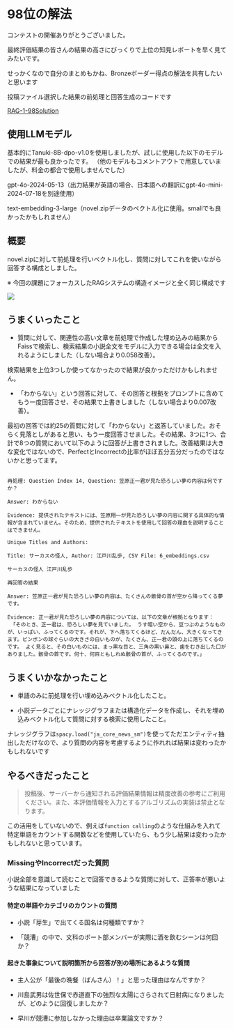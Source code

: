 # 98位の解法

コンテストの開催ありがとうございました。

最終評価結果の皆さんの結果の高さにびっくりで上位の知見レポートを早く見てみたいです。

せっかくなので自分のまとめもかね、Bronzeボーダー得点の解法を共有したいと思います



投稿ファイル選択した結果の前処理と回答生成のコードです

[RAG-1-98Solution](https://github.com/sekihan02/RAG-1-98Solution-Repo)



## 使用LLMモデル



基本的にTanuki-8B-dpo-v1.0を使用しましたが、試しに使用した以下のモデルでの結果が最も良かったです。 （他のモデルもコメントアウトで用意していましたが、料金の都合で使用しませんでした）



gpt-4o-2024-05-13（出力結果が英語の場合、日本語への翻訳にgpt-4o-mini-2024-07-18を別途使用）

text-embedding-3-large（novel.zipデータのベクトル化に使用。smallでも良かったかもしれません）



## 概要



novel.zipに対して前処理を行いベクトル化し、質問に対してこれを使いながら回答する構成としました。

※ 今回の課題にフォーカスしたRAGシステムの構造イメージと全く同じ構成です

![](https://static.signate.jp/competitions/1407/mxY8GTPzGwfZuuASGoPvbIhfiaR9EBMza77g3LI0.png)



## うまくいったこと



- 質問に対して、関連性の高い文章を前処理で作成した埋め込みの結果からFaissで検索し、検索結果の小説全文をモデルに入力できる場合は全文を入れるようにしました（しない場合より0.058改善）。



検索結果を上位3つしか使ってなかったので結果が良かっただけかもしれません。



- 「わからない」という回答に対して、その回答と根拠をプロンプトに含めてもう一度回答させ、その結果で上書きしました（しない場合より0.007改善）。

最初の回答では約25の質問に対して「わからない」と返答していました。おそらく見落としがあると思い、もう一度回答させました。その結果、3つに1つ、合計で8つの質問において以下のように回答が上書きされました。改善結果は大きな変化ではないので、PerfectとIncorrectの比率がほぼ五分五分だったのではないかと思ってます。



```

再処理: Question Index 14, Question: 笠原正一君が見た恐ろしい夢の内容は何ですか？

Answer: わからない

Evidence: 提供されたテキストには、笠原翔一が見た恐ろしい夢の内容に関する具体的な情報が含まれていません。そのため、提供されたテキストを使用して回答の理由を説明することはできません。

Unique Titles and Authors:

Title: サーカスの怪人, Author: 江戸川乱歩, CSV File: 6_embeddings.csv

サーカスの怪人 江戸川乱歩

再回答の結果

Answer: 笠原正一君が見た恐ろしい夢の内容は、たくさんの骸骨の首が空から降ってくる夢です。

Evidence: 正一君が見た恐ろしい夢の内容については、以下の文章が根拠となります：  「そのとき、正一君は、恐ろしい夢を見ていました。 うす暗い空から、豆つぶのようなものが、いっぱい、ふってくるのです。それが、下へ落ちてくるほど、だんだん、大きくなってきます。ピンポンの球ぐらいの大きさの白いものが、たくさん、正一君の頭の上に落ちてくるのです。 よく見ると、その白いものには、まっ黒な目と、三角の黒い鼻と、歯をむき出した口がありました。骸骨の首です。何十、何百ともしれぬ骸骨の首が、ふってくるのです。」

```



## うまくいかなかったこと



- 単語のみに前処理を行い埋め込みベクトル化したこと。

- 小説データごとにナレッジグラフまたは構造化データを作成し、それを埋め込みベクトル化して質問に対する検索に使用したこと。



ナレッジグラフは`spacy.load("ja_core_news_sm")`を使ってただエンティティ抽出しただけなので、より質問の内容を考慮するように作れれば結果は変わったかもしれないです



## やるべきだったこと



> 投稿後、サーバーから通知される評価結果情報は精度改善の参考にご利用ください。また、本評価情報を入力とするアルゴリズムの実装は禁止となります。



この活用をしていないので、例えば`function calling`のような仕組みを入れて特定単語をカウントする関数などを使用していたら、もう少し結果は変わったかもしれないと思っています。



### MissingやIncorrectだった質問



小説全部を意識して読むことで回答できるような質問に対して、正答率が悪いような結果になっていました



#### 特定の単語やカテゴリのカウントの質問



- 小説「芽生」で出てくる国名は何種類ですか？

- 「競漕」の中で、文科のボート部メンバーが実際に酒を飲むシーンは何回か？



#### 起きた事象について説明箇所から回答が別の場所にあるような質問



- 主人公が「最後の晩餐（ばんさん）！」と思った理由はなんですか？

- 川島武男は佐世保で赤道直下の強烈な太陽にさらされて日射病になりましたが、どのように回復しましたか？

- 早川が競漕に参加しなかった理由は卒業論文ですか？
